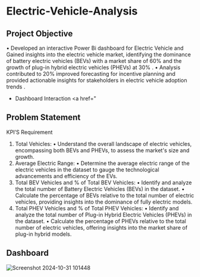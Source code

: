 # Electric-Vehicle-Analysis
## Project Objective
• Developed an interactive Power Bi dashboard for Electric Vehicle and Gained insights into the electric vehicle market, identifying 
the dominance of battery electric vehicles (BEVs) with a market share of 60% and the growth of plug-in hybrid electric vehicles 
(PHEVs) at 30% . 
• Analysis contributed to 20% improved forecasting for incentive planning and provided actionable insights for stakeholders in 
electric vehicle adoption trends .

- Dashboard Interaction <a href="
## Problem Statement
KPI’S Requirement
1. Total Vehicles:
• Understand the overall landscape of electric vehicles, encompassing both BEVs and PHEVs, to assess the market's size and growth.
2. Average Electric Range:
• Determine the average electric range of the electric vehicles in the dataset to gauge the technological advancements and efficiency of the EVs.
3. Total BEV Vehicles and % of Total BEV Vehicles:
• Identify and analyze the total number of Battery Electric Vehicles (BEVs) in the dataset.
• Calculate the percentage of BEVs relative to the total number of electric vehicles, providing insights into the dominance of fully electric models.
4. Total PHEV Vehicles and % of Total PHEV Vehicles:
• Identify and analyze the total number of Plug-in Hybrid Electric Vehicles (PHEVs) in the dataset.
• Calculate the percentage of PHEVs relative to the total number of electric vehicles, offering insights into the market share of plug-in hybrid models.

## Dashboard
![Screenshot 2024-10-31 101448](https://github.com/user-attachments/assets/1a8bd96a-83b8-4965-a031-5e70c2ef7fbe)




